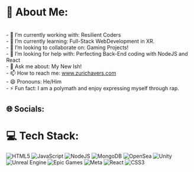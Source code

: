 
# 💫 About Me:
<br>- 🔭 I’m currently working with: Resilient Coders <br>- 🌱 I’m currently learning: Full-Stack WebDevelopment in XR.<br>- 👯 I’m looking to collaborate on: Gaming Projects! <br>- 🤔 I’m looking for help with: Perfecting Back-End coding with NodeJS and React<br>- 💬 Ask me about: My New Ish! <br>- 📫 How to reach me: www.zurichavers.com<br>- 😄 Pronouns: He/Him<br>- ⚡ Fun fact: I am a polymath and enjoy expressing myself through rap.


## 🌐 Socials:

# 💻 Tech Stack:
![HTML5](https://img.shields.io/badge/html5-%23E34F26.svg?style=for-the-badge&logo=html5&logoColor=white) ![JavaScript](https://img.shields.io/badge/javascript-%23323330.svg?style=for-the-badge&logo=javascript&logoColor=%23F7DF1E) ![NodeJS](https://img.shields.io/badge/node.js-6DA55F?style=for-the-badge&logo=node.js&logoColor=white) ![MongoDB](https://img.shields.io/badge/MongoDB-%234ea94b.svg?style=for-the-badge&logo=mongodb&logoColor=white) ![OpenSea](https://img.shields.io/badge/OpenSea-%232081E2.svg?style=for-the-badge&logo=opensea&logoColor=white) ![Unity](https://img.shields.io/badge/unity-%23000000.svg?style=for-the-badge&logo=unity&logoColor=white) ![Unreal Engine](https://img.shields.io/badge/unrealengine-%23313131.svg?style=for-the-badge&logo=unrealengine&logoColor=white) ![Epic Games](https://img.shields.io/badge/epicgames-%23313131.svg?style=for-the-badge&logo=epicgames&logoColor=white) ![Meta](https://img.shields.io/badge/Meta-%230467DF.svg?style=for-the-badge&logo=Meta&logoColor=white) ![React](https://img.shields.io/badge/react-%2320232a.svg?style=for-the-badge&logo=react&logoColor=%2361DAFB) ![CSS3](https://img.shields.io/badge/css3-%231572B6.svg?style=for-the-badge&logo=css3&logoColor=white)

